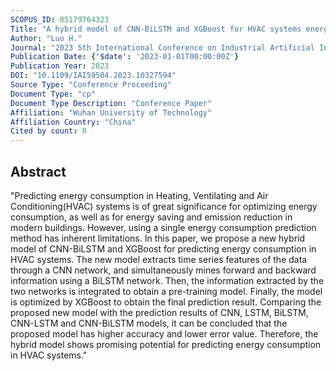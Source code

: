 ```yaml
---
SCOPUS_ID: 85179764323
Title: "A hybrid model of CNN-BiLSTM and XGBoost for HVAC systems energy consumption prediction"
Author: "Luo H."
Journal: "2023 5th International Conference on Industrial Artificial Intelligence, IAI 2023"
Publication Date: {'$date': '2023-01-01T00:00:00Z'}
Publication Year: 2023
DOI: "10.1109/IAI59504.2023.10327594"
Source Type: "Conference Proceeding"
Document Type: "cp"
Document Type Description: "Conference Paper"
Affiliation: "Wuhan University of Technology"
Affiliation Country: "China"
Cited by count: 0
---
```


## Abstract
"Predicting energy consumption in Heating, Ventilating and Air Conditioning(HVAC) systems is of great significance for optimizing energy consumption, as well as for energy saving and emission reduction in modern buildings. However, using a single energy consumption prediction method has inherent limitations. In this paper, we propose a new hybrid model of CNN-BiLSTM and XGBoost for predicting energy consumption in HVAC systems. The new model extracts time series features of the data through a CNN network, and simultaneously mines forward and backward information using a BiLSTM network. Then, the information extracted by the two networks is integrated to obtain a pre-training model. Finally, the model is optimized by XGBoost to obtain the final prediction result. Comparing the proposed new model with the prediction results of CNN, LSTM, BiLSTM, CNN-LSTM and CNN-BiLSTM models, it can be concluded that the proposed model has higher accuracy and lower error value. Therefore, the hybrid model shows promising potential for predicting energy consumption in HVAC systems."

